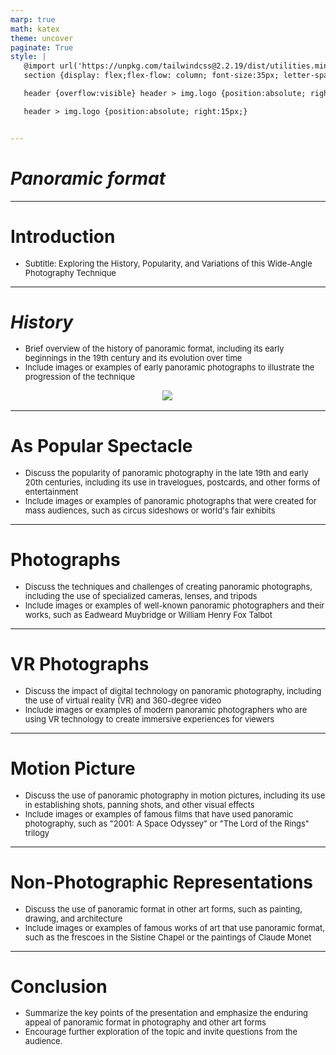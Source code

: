 ```yaml
---
marp: true
math: katex
theme: uncover
paginate: True
style: |
   @import url('https://unpkg.com/tailwindcss@2.2.19/dist/utilities.min.css');
   section {display: flex;flex-flow: column; font-size:35px; letter-spacing:1.4px;}

   header {overflow:visible} header > img.logo {position:absolute; right:15px;}

   header > img.logo {position:absolute; right:15px;}


---
```

<!-- backgroundImage: url('backgrounds/wwwatercolor (9).png') -->
<!-- _class: lead -->

 # _Panoramic format_

---
<style scoped>p,li {font-size:0.96em}</style>

 # Introduction
- Subtitle: Exploring the History, Popularity, and Variations of this Wide-Angle Photography Technique


---
<style scoped>p,li {font-size:0.88em}</style>

 # _History_
- Brief overview of the history of panoramic format, including its early beginnings in the 19th century and its evolution over time
- Include images or examples of early panoramic photographs to illustrate the progression of the technique
<div style="display: flex; flex: 1 1 auto; flex-flow: row; min-height: 0"><div style="display: flex; flex: 1 1 auto; justify-content: center;min-height:0;min-width:0; margin-bottom:0.1em;;margin-right:0.15em">
<img style='object-fit: contain; max-height:100%; max-width:100%; background-color: rgba(0,0,0,0);' src='https://upload.wikimedia.org/wikipedia/commons/thumb/a/ab/Vue_circulaire_des_montagnes_qu_%E2%80%98on_decouvre_du_sommet_du_Glacier_de_Buet%2C_from_Horace-Benedict_de_Saussure%2C_Voyage_dans_les_Alpes%2C_pr%C3%A9c%C3%A9d%C3%A9s_d%27un_essai_sur_l%27histoire_naturelle_des_environs_de_Geneve._Neuchatel%2C_l779-96%2C_pl._8.jpg/220px-thumbnail.jpg'/>
</div>
</div>


---
<style scoped>p,li {font-size:0.92em}</style>

 # As Popular Spectacle
- Discuss the popularity of panoramic photography in the late 19th and early 20th centuries, including its use in travelogues, postcards, and other forms of entertainment
- Include images or examples of panoramic photographs that were created for mass audiences, such as circus sideshows or world's fair exhibits


---
<style scoped>p,li {font-size:0.92em}</style>

 # Photographs

- Discuss the techniques and challenges of creating panoramic photographs, including the use of specialized cameras, lenses, and tripods
- Include images or examples of well-known panoramic photographers and their works, such as Eadweard Muybridge or William Henry Fox Talbot

---
<style scoped>p,li {font-size:0.92em}</style>

 # VR Photographs

- Discuss the impact of digital technology on panoramic photography, including the use of virtual reality (VR) and 360-degree video
- Include images or examples of modern panoramic photographers who are using VR technology to create immersive experiences for viewers

---
<style scoped>p,li {font-size:0.92em}</style>

 # Motion Picture

- Discuss the use of panoramic photography in motion pictures, including its use in establishing shots, panning shots, and other visual effects
- Include images or examples of famous films that have used panoramic photography, such as "2001: A Space Odyssey" or "The Lord of the Rings" trilogy

---
<style scoped>p,li {font-size:0.92em}</style>

 # **Non-Photographic Representations**
- Discuss the use of panoramic format in other art forms, such as painting, drawing, and architecture
- Include images or examples of famous works of art that use panoramic format, such as the frescoes in the Sistine Chapel or the paintings of Claude Monet


---
<style scoped>p,li {font-size:0.92em}</style>

 # Conclusion
- Summarize the key points of the presentation and emphasize the enduring appeal of panoramic format in photography and other art forms
- Encourage further exploration of the topic and invite questions from the audience.
